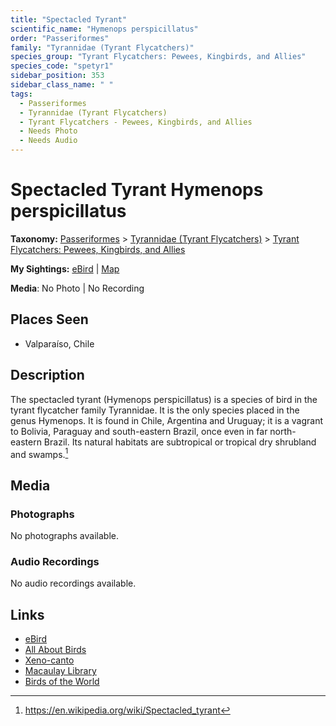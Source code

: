 ```yaml
---
title: "Spectacled Tyrant"
scientific_name: "Hymenops perspicillatus"
order: "Passeriformes"
family: "Tyrannidae (Tyrant Flycatchers)"
species_group: "Tyrant Flycatchers: Pewees, Kingbirds, and Allies"
species_code: "spetyr1"
sidebar_position: 353
sidebar_class_name: " "
tags: 
  - Passeriformes
  - Tyrannidae (Tyrant Flycatchers)
  - Tyrant Flycatchers - Pewees, Kingbirds, and Allies
  - Needs Photo
  - Needs Audio
---
```


# Spectacled Tyrant <span className='sci_name'>Hymenops perspicillatus</span>

**Taxonomy:** [Passeriformes](/tags/passeriformes) > [Tyrannidae (Tyrant Flycatchers)](/tags/tyrannidae-tyrant-flycatchers) > [Tyrant Flycatchers: Pewees, Kingbirds, and Allies](/tags/tyrant-flycatchers-pewees-kingbirds-and-allies)

**My Sightings:** [eBird](https://ebird.org/lifelist?r=world&time=life&spp=spetyr1) | [Map](/map?species_code=spetyr1)

**Media**: No Photo | No Recording

## Places Seen

* Valparaíso, Chile

## Description
The spectacled tyrant (Hymenops perspicillatus) is a species of bird in the tyrant flycatcher family Tyrannidae. It is the only species placed in the genus Hymenops.
It is found in Chile, Argentina and Uruguay; it is a vagrant to Bolivia, Paraguay and south-eastern Brazil, once even in far north-eastern Brazil. Its natural habitats are subtropical or tropical dry shrubland and swamps.[^1]

[^1]: https://en.wikipedia.org/wiki/Spectacled_tyrant

## Media
### Photographs
No photographs available.

### Audio Recordings
No audio recordings available.

## Links
* [eBird](https://ebird.org/species/spetyr1) 
* [All About Birds](https://www.allaboutbirds.org/guide/spetyr1) 
* [Xeno-canto](https://www.xeno-canto.org/species/hymenops-perspicillatus) 
* [Macaulay Library](https://search.macaulaylibrary.org/catalog?taxonCode=spetyr1&sort=rating_rank_desc)
* [Birds of the World](https://birdsoftheworld.org/bow/species/spetyr1)
